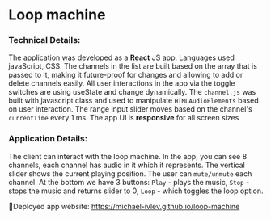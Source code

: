 # Loop machine

### Technical Details:
The application was developed as a **React** JS app.
Languages used javaScript, CSS.
The channels in the list are built based on the array that is passed to it, making it
future-proof for changes and allowing to add or delete channels easily.
All user interactions in the app via the toggle switches are using useState and change
dynamically. The `channel.js` was built with javascript class and used to manipulate
`HTMLAudioElements` based on user interaction. The range input slider moves based
on the channel's `currentTime` every 1 ms. The app UI is **responsive** for all screen sizes

### Application Details:
The client can interact with the loop machine.
In the app, you can see 8 channels, each channel has audio in it which it represents.
The vertical slider shows the current playing position.
The user can `mute/unmute` each channel.
At the bottom we have 3 buttons: `Play` - plays the music, `Stop` - stops the music and
returns slider to 0, `Loop` - which toggles the loop option.

🚀Deployed app website: https://michael-ivlev.github.io/loop-machine
